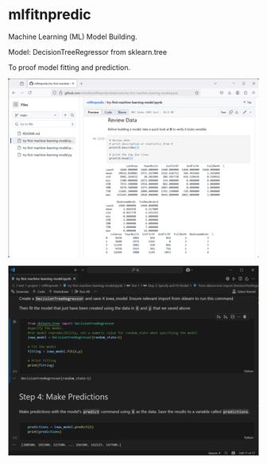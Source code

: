 # mlfitnpredic
Machine Learning (ML) Model Building.

Model: DecisionTreeRegressor from sklearn.tree

To proof model fitting and prediction.

![Testing_Screenshot1](./try-first-machine-learning-model.ipynb-Github_1.png)

![Testing_Screenshot2](./try-first-machine-learning-model.ipynb-VSCode_1.png)
